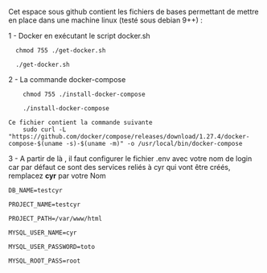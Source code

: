 Cet espace sous github contient les fichiers de bases permettant de mettre en place dans une machine linux (testé sous debian 9++) :

1 - Docker en exécutant le script docker.sh
   
      
      chmod 755 ./get-docker.sh
        
      ./get-docker.sh

2 - La commande docker-compose
    
    
        chmod 755 ./install-docker-compose
    
        ./install-docker-compose
    
    Ce fichier contient la commande suivante
        sudo curl -L "https://github.com/docker/compose/releases/download/1.27.4/docker-compose-$(uname -s)-$(uname -m)" -o /usr/local/bin/docker-compose
        
3 - A partir de là , il faut configurer le fichier .env avec votre nom de login car par défaut ce sont des services reliés à cyr qui vont être créés, remplacez <b>cyr</b> par votre Nom

	DB_NAME=testcyr
	
	PROJECT_NAME=testcyr
	
	PROJECT_PATH=/var/www/html
	
	MYSQL_USER_NAME=cyr
	
	MYSQL_USER_PASSWORD=toto
	
	MYSQL_ROOT_PASS=root

        
